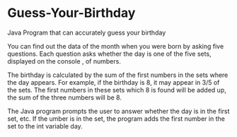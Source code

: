 # Guess-Your-Birthday
Java Program that can accurately guess your birthday

You can find out the data of the month when you were born by asking five questions.  Each question asks whether the day is one of the five sets, displayed on the console , of numbers.  

The birthday is calculated by the sum of the first numbers in the sets where the day appears.  For example, if the birthday is 8, it may appear in 3/5 of the sets.  The first numbers in these sets which 8 is found will be added up, the sum of the three numbers will be 8.  

The Java program prompts the user to answer whether the day is in the first set, etc.  If the umber is in the set, the program adds the first number in the set to the int variable day.  

